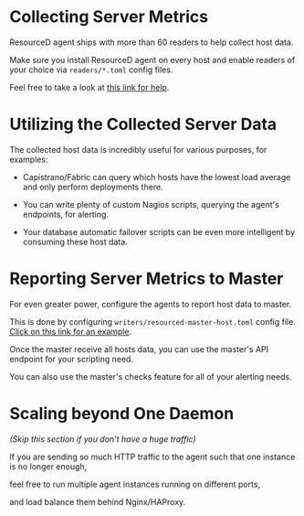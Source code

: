 # Collecting Server Metrics

ResourceD agent ships with more than 60 readers to help collect host data.

Make sure you install ResourceD agent on every host and enable readers of your choice via `readers/*.toml` config files.

Feel free to take a look at [this link for help](//github.com/resourced/resourced/tree/master/tests/resourced-configs/readers).


# Utilizing the Collected Server Data

The collected host data is incredibly useful for various purposes, for examples:

* Capistrano/Fabric can query which hosts have the lowest load average and only perform deployments there.

* You can write plenty of custom Nagios scripts, querying the agent's endpoints, for alerting.

* Your database automatic failover scripts can be even more intelligent by consuming these host data.


# Reporting Server Metrics to Master

For even greater power, configure the agents to report host data to master.

This is done by configuring `writers/resourced-master-host.toml` config file. [Click on this link for an example](//github.com/resourced/resourced/blob/master/tests/resourced-configs/writers/resourced-master-host.toml).

Once the master receive all hosts data, you can use the master's API endpoint for your scripting need.

You can also use the master's checks feature for all of your alerting needs.

# Scaling beyond One Daemon

*(Skip this section if you don't have a huge traffic)*

If you are sending so much HTTP traffic to the agent such that one instance is no longer enough,

feel free to run multiple agent instances running on different ports,

and load balance them behind Nginx/HAProxy.
